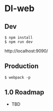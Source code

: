 DI-web
===

## Dev
```
$ npm install
$ npm run dev
```

http://localhost:9090/

## Production
```
$ webpack -p
```

## 1.0 Roadmap
* TBD